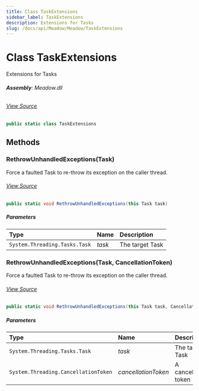 ```yaml
---
title: Class TaskExtensions
sidebar_label: TaskExtensions
description: Extensions for Tasks
slug: /docs/api/Meadow/Meadow/TaskExtensions
---
```

# Class TaskExtensions
Extensions for Tasks

###### **Assembly**: Meadow.dll
###### [View Source](https://github.com/WildernessLabs/Meadow.Core.git/blob/develop/source/Meadow.Core/TaskExtensions.cs#L9)
```csharp title="Declaration"
public static class TaskExtensions
```
## Methods
### RethrowUnhandledExceptions(Task)
Force a faulted Task to re-throw its exception on the caller thread.
###### [View Source](https://github.com/WildernessLabs/Meadow.Core.git/blob/develop/source/Meadow.Core/TaskExtensions.cs#L16)
```csharp title="Declaration"
public static void RethrowUnhandledExceptions(this Task task)
```

##### Parameters

| Type | Name | Description |
|:--- |:--- |:--- |
| `System.Threading.Tasks.Task` | *task* | The target Task |

### RethrowUnhandledExceptions(Task, CancellationToken)
Force a faulted Task to re-throw its exception on the caller thread.
###### [View Source](https://github.com/WildernessLabs/Meadow.Core.git/blob/develop/source/Meadow.Core/TaskExtensions.cs#L44)
```csharp title="Declaration"
public static void RethrowUnhandledExceptions(this Task task, CancellationToken cancellationToken)
```

##### Parameters

| Type | Name | Description |
|:--- |:--- |:--- |
| `System.Threading.Tasks.Task` | *task* | The target Task |
| `System.Threading.CancellationToken` | *cancellationToken* | A cancellation token |

